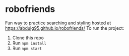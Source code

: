 # robofriends
Fun way to practice searching and styling
hosted at https://abdulg95.github.io/robofriends/
To run the project:

1. Clone this repo
2. Run `npm install`
3. Run `npm start`
